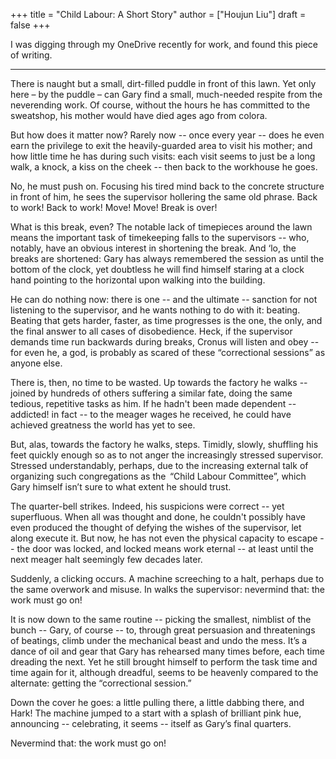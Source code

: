 +++
title = "Child Labour: A Short Story"
author = ["Houjun Liu"]
draft = false
+++

I was digging through my OneDrive recently for work, and found this piece of writing.

---

There is naught but a small, dirt-filled puddle in front of this lawn. Yet only here – by the puddle – can Gary find a small, much-needed respite from the neverending work. Of course, without the hours he has committed to the sweatshop, his mother would have died ages ago from colora.

But how does it matter now? Rarely now -- once every year -- does he even earn the privilege to exit the heavily-guarded area to visit his mother; and how little time he has during such visits: each visit seems to just be a long walk, a knock, a kiss on the cheek -- then back to the workhouse he goes.

No, he must push on. Focusing his tired mind back to the concrete structure in front of him, he sees the supervisor hollering the same old phrase. Back to work! Back to work! Move! Move! Break is over!

What is this break, even? The notable lack of timepieces around the lawn means the important task of timekeeping falls to the supervisors -- who, notably, have an obvious interest in shortening the break. And ‘lo, the breaks are shortened: Gary has always remembered the session as until the bottom of the clock, yet doubtless he will find himself staring at a clock hand pointing to the horizontal upon walking into the building.

He can do nothing now: there is one -- and the ultimate -- sanction for not listening to the supervisor, and he wants nothing to do with it: beating. Beating that gets harder, faster, as time progresses is the one, the only, and the final answer to all cases of disobedience. Heck, if the supervisor demands time run backwards during breaks, Cronus will listen and obey -- for even he, a god, is probably as scared of these “correctional sessions” as anyone else.

There is, then, no time to be wasted. Up towards the factory he walks -- joined by hundreds of others suffering a similar fate, doing the same tedious, repetitive tasks as him. If he hadn't been made dependent -- addicted! in fact -- to the meager wages he received, he could have achieved greatness the world has yet to see.

But, alas, towards the factory he walks, steps. Timidly, slowly, shuffling his feet quickly enough so as to not anger the increasingly stressed supervisor. Stressed understandably, perhaps, due to the increasing external talk of organizing such congregations as the  “Child Labour Committee”, which Gary himself isn’t sure to what extent he should trust.

The quarter-bell strikes. Indeed, his suspicions were correct -- yet superfluous. When all was thought and done, he couldn't possibly have even produced the thought of defying the wishes of the supervisor, let along execute it. But now, he has not even the physical capacity to escape -- the door was locked, and locked means work eternal -- at least until the next meager halt seemingly few decades later.

Suddenly, a clicking occurs. A machine screeching to a halt, perhaps due to the same overwork and misuse. In walks the supervisor: nevermind that: the work must go on!

It is now down to the same routine -- picking the smallest, nimblist of the bunch -- Gary, of course -- to, through great persuasion and threatenings of beatings, climb under the mechanical beast and undo the mess. It’s a dance of oil and gear that Gary has rehearsed many times before, each time dreading the next. Yet he still brought himself to perform the task time and time again for it, although dreadful, seems to be heavenly compared to the alternate: getting the “correctional session.”

Down the cover he goes: a little pulling there, a little dabbing there, and Hark! The machine jumped to a start with a splash of brilliant pink hue, announcing -- celebrating, it seems -- itself as Gary’s final quarters.

Nevermind that: the work must go on!